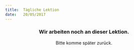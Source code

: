 ```yaml
---
title:  Tägliche Lektion
date:   20/05/2017
---
```


### <center>Wir arbeiten noch an dieser Lektion.</center>
<center>Bitte komme später zurück.</center>